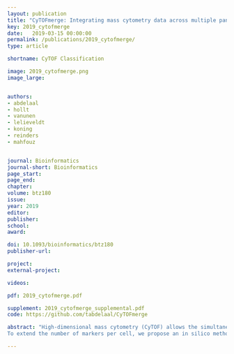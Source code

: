 ```yaml
---
layout: publication
title: "CyTOFmerge: Integrating mass cytometry data across multiple panels"
key: 2019_cytofmerge
date:   2019-03-15 00:00:00
permalink: /publications/2019_cytofmerge/
type: article

shortname: CyTOF Classification

image: 2019_cytofmerge.png
image_large: 


authors:
- abdelaal
- hollt
- vanunen
- lelieveldt
- koning
- reinders
- mahfouz


journal: Bioinformatics
journal-short: Bioinformatics
page_start:
page_end:
chapter:
volume: btz180
issue:
year: 2019
editor:
publisher:
school:
award:

doi: 10.1093/bioinformatics/btz180
publisher-url:

project:
external-project:

videos:

pdf: 2019_cytofmerge.pdf

supplement: 2019_cytofmerge_supplemental.pdf
code: https://github.com/tabdelaal/CyTOFmerge

abstract: "High-dimensional mass cytometry (CyTOF) allows the simultaneous measurement of multiple cellular markers at single cell level, providing a comprehensive view of cell compositions. However, the power of CyTOF to explore the full heterogeneity of a biological sample at the single cell level is currently limited by the number of markers measured simultaneously on a single panel.
To extend the number of markers per cell, we propose an in silico method to integrate CyTOF datasets measured using multiple panels that share a set of markers. Additionally, we present an approach to select the most informative markers from an existing CyTOF dataset to be used as a shared marker set between panels. We demonstrate the feasibility of our methods by evaluating the quality of clustering and neighborhood preservation of the integrated dataset, on two public CyTOF datasets. We illustrate that by computationally extending the number of markers we can further untangle the heterogeneity of mass cytometry data, including rare cell population detection."

---
```

